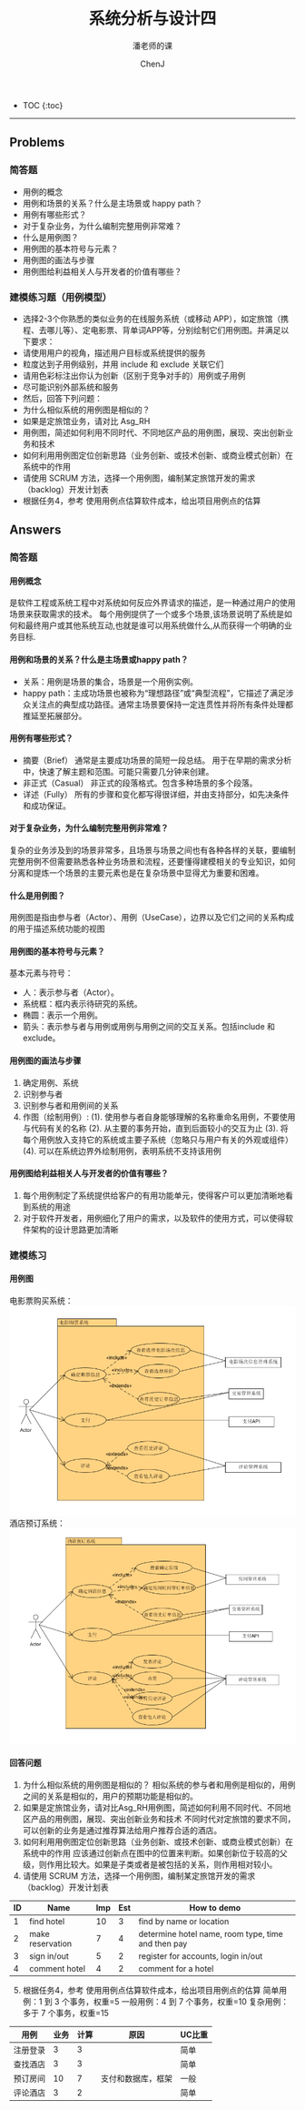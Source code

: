 ﻿---  
layout: post  
title: "系统分析与设计四"  
subtitle: "潘老师的课"  
author: "ChenJ"  
header-img: "img/post-bg-imgs/2-systems-analysis-design.jpg"  
header-mask: 0.4  
catalog: true
tags:  系统分析与设计
---

* TOC
{:toc}

---
## Problems
### 简答题
* 用例的概念
* 用例和场景的关系？什么是主场景或 happy path？
* 用例有哪些形式？
* 对于复杂业务，为什么编制完整用例非常难？
* 什么是用例图？
* 用例图的基本符号与元素？
* 用例图的画法与步骤
* 用例图给利益相关人与开发者的价值有哪些？

### 建模练习题（用例模型）
* 选择2-3个你熟悉的类似业务的在线服务系统（或移动 APP），如定旅馆（携程、去哪儿等）、定电影票、背单词APP等，分别绘制它们用例图。并满足以下要求：
 * 请使用用户的视角，描述用户目标或系统提供的服务
 * 粒度达到子用例级别，并用 include 和 exclude 关联它们
 * 请用色彩标注出你认为创新（区别于竞争对手的）用例或子用例
 * 尽可能识别外部系统和服务
* 然后，回答下列问题：
 * 为什么相似系统的用例图是相似的？
 * 如果是定旅馆业务，请对比 Asg_RH  
 * 用例图，简述如何利用不同时代、不同地区产品的用例图，展现、突出创新业务和技术
 * 如何利用用例图定位创新思路（业务创新、或技术创新、或商业模式创新）在系统中的作用
 * 请使用 SCRUM 方法，选择一个用例图，编制某定旅馆开发的需求（backlog）开发计划表
 * 根据任务4，参考 使用用例点估算软件成本，给出项目用例点的估算

## Answers
### 简答题
#### 用例概念
是软件工程或系统工程中对系统如何反应外界请求的描述，是一种通过用户的使用场景来获取需求的技术。 每个用例提供了一个或多个场景,该场景说明了系统是如何和最终用户或其他系统互动,也就是谁可以用系统做什么,从而获得一个明确的业务目标.
#### 用例和场景的关系？什么是主场景或happy path？
* 关系：用例是场景的集合，场景是一个用例实例。
* happy path：主成功场景也被称为“理想路径”或“典型流程”，它描述了满足涉众关注点的典型成功路径。通常主场景要保持一定连贯性并将所有条件处理都推延至拓展部分。

#### 用例有哪些形式？
* 摘要（Brief）
通常是主要成功场景的简短一段总结。
用于在早期的需求分析中，快速了解主题和范围。可能只需要几分钟来创建。
* 非正式（Casual）
非正式的段落格式。包含多种场景的多个段落。
* 详述（Fully）
所有的步骤和变化都写得很详细，并由支持部分，如先决条件和成功保证。

#### 对于复杂业务，为什么编制完整用例非常难？
复杂的业务涉及到的场景非常多，且场景与场景之间也有各种各样的关联，要编制完整用例不但需要熟悉各种业务场景和流程，还要懂得建模相关的专业知识，如何分离和提炼一个场景的主要元素也是在复杂场景中显得尤为重要和困难。
#### 什么是用例图？
用例图是指由参与者（Actor）、用例（UseCase），边界以及它们之间的关系构成的用于描述系统功能的视图

#### 用例图的基本符号与元素？
基本元素与符号：
 * 人：表示参与者（Actor）。
 * 系统框：框内表示待研究的系统。
 * 椭圆：表示一个用例。
 * 箭头：表示参与者与用例或用例与用例之间的交互关系。包括include 和 exclude。

#### 用例图的画法与步骤
1. 确定用例、系统
2. 识别参与者
3. 识别参与者和用例间的关系
4. 作图（绘制用例）: 
    (1). 使用参与者自身能够理解的名称重命名用例，不要使用与代码有关的名称
    (2). 从主要的事务开始，直到后面较小的交互为止
    (3). 将每个用例放入支持它的系统或主要子系统（忽略只与用户有关的外观或组件）
    (4). 可以在系统边界外绘制用例，表明系统不支持该用例

#### 用例图给利益相关人与开发者的价值有哪些？
1. 每个用例制定了系统提供给客户的有用功能单元，使得客户可以更加清晰地看到系统的用途
2. 对于软件开发者，用例细化了用户的需求，以及软件的使用方式，可以使得软件架构的设计思路更加清晰

### 建模练习
#### 用例图
电影票购买系统：
![电影票购买系统用例图](https://raw.githubusercontent.com/Chenjiff/Chenjiff.github.io/master/img/in-post/SWSAD-in/uc1.png)  
酒店预订系统：
![酒店预订系统用例图](https://raw.githubusercontent.com/Chenjiff/Chenjiff.github.io/master/img/in-post/SWSAD-in/uc2.png)

#### 回答问题
1. 为什么相似系统的用例图是相似的？
相似系统的参与者和用例是相似的，用例之间的关系是相似的，用户的预期功能是相似的。
2. 如果是定旅馆业务，请对比Asg_RH用例图，简述如何利用不同时代、不同地区产品的用例图，展现、突出创新业务和技术
不同时代对定旅馆的要求不同，可以创新的业务是通过推荐算法给用户推荐合适的酒店。
3. 如何利用用例图定位创新思路（业务创新、或技术创新、或商业模式创新）在系统中的作用
应该通过创新点在图中的位置来判断。如果创新位于较高的父级，则作用比较大。如果是子类或者是被包括的关系，则作用相对较小。
4. 请使用 SCRUM 方法，选择一个用例图，编制某定旅馆开发的需求（backlog）开发计划表

|ID	|Name|Imp|Est|How to demo|  
|---|---|------|------|--------|  
|1|find hotel|10|3|find by name or location|  
|2|make reservation|7|4|determine hotel name, room type, time and then pay|  
|3|sign in/out|5|2|register for accounts, login in/out|  
|4|comment hotel|4|2|	comment for a hotel|  

5. 根据任务4，参考 使用用例点估算软件成本，给出项目用例点的估算
简单用例：1 到 3 个事务，权重=5
一般用例：4 到 7 个事务，权重=10
复杂用例：多于 7 个事务，权重=15

|用例|	业务	|计算|	原因|	UC比重|  
|----|-----------|---|-----|--------|
|注册登录|	3|	3	||	简单|
|查找酒店|	3|	3	||	简单|
|预订房间|	10|	7	|支付和数据库，框架|一般|
|评论酒店|	3|	2	||	简单|